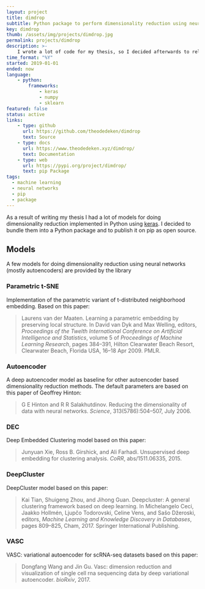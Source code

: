 ```yaml
---
layout: project
title: dimdrop
subtitle: Python package to perform dimensionality reduction using neural networks
key: dimdrop
thumb: /assets/img/projects/dimdrop.jpg
permalink: projects/dimdrop
description: >-
    I wrote a lot of code for my thesis, so I decided afterwards to release it as an open source Python package.
time_format: "%Y"
started: 2019-01-01
ended: now
language: 
    - python:
        frameworks:
            - keras
            - numpy
            - sklearn 
featured: false
status: active
links: 
    - type: github
      url: https://github.com/theodedeken/dimdrop
      text: Source
    - type: docs
      url: https://www.theodedeken.xyz/dimdrop/
      text: Documentation 
    - type: web
      url: https://pypi.org/project/dimdrop/ 
      text: pip Package
tags: 
  - machine learning
  - neural networks
  - pip
  - package
---
```

As a result of writing my thesis I had a lot of models for doing dimensionality reduction implemented in Python using [keras](https://keras.io/).
I decided to bundle them into a Python package and to publish it on pip as open source.

## Models
A few models for doing dimensionality reduction using neural networks (mostly autoencoders) are provided by the library

### Parametric t-SNE
Implementation of the parametric variant of t-distributed neighborhood embedding.
Based on this paper:

>  Laurens van der Maaten. Learning a parametric embedding by preserving local structure. In David van Dyk and Max Welling, editors, *Proceedings of the Twelth International Conference on Artificial Intelligence and Statistics*, volume 5 of *Proceedings of Machine Learning Research*, pages 384–391, Hilton Clearwater Beach Resort, Clearwater Beach, Florida USA, 16–18 Apr 2009. PMLR.

### Autoencoder
A deep autoencoder model as baseline for other autoencoder based dimensionality reduction methods.
The default parameters are based on this paper of Geoffrey Hinton:

> G E Hinton and R R Salakhutdinov. Reducing the dimensionality of data with neural networks. *Science*, 313(5786):504–507, July 2006.

### DEC

Deep Embedded Clustering model based on this paper:

> Junyuan Xie, Ross B. Girshick, and Ali Farhadi. Unsupervised deep embedding for clustering analysis. *CoRR*, abs/1511.06335, 2015.

### DeepCluster
DeepCluster model based on this paper:

> Kai Tian, Shuigeng Zhou, and Jihong Guan. Deepcluster: A general clustering framework based on deep learning. In Michelangelo Ceci, Jaakko Hollmén, Ljupčo Todorovski, Celine Vens, and Sašo Džeroski, editors, *Machine Learning and Knowledge Discovery in Databases*, pages 809–825, Cham, 2017. Springer International Publishing.

### VASC
VASC: variational autoencoder for scRNA-seq datasets based on this paper:

> Dongfang Wang and Jin Gu. Vasc: dimension reduction and visualization of single cell rna sequencing data by deep variational autoencoder. *bioRxiv*, 2017.